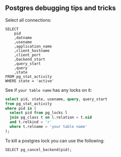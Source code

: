 ## Postgres debugging tips and tricks

Select all connections:
```
SELECT
    pid
    ,datname
    ,usename
    ,application_name
    ,client_hostname
    ,client_port
    ,backend_start
    ,query_start
    ,query
    ,state
FROM pg_stat_activity
WHERE state = 'active'
```

See if `your table name` has any locks on it:
```sql
select pid, state, usename, query, query_start
from pg_stat_activity
where pid in (
  select pid from pg_locks l
  join pg_class t on l.relation = t.oid
  and t.relkind = 'r'
  where t.relname = 'your table name'
);
```

To kill a postgres lock you can use the following:
```
SELECT pg_cancel_backend(pid);
```
